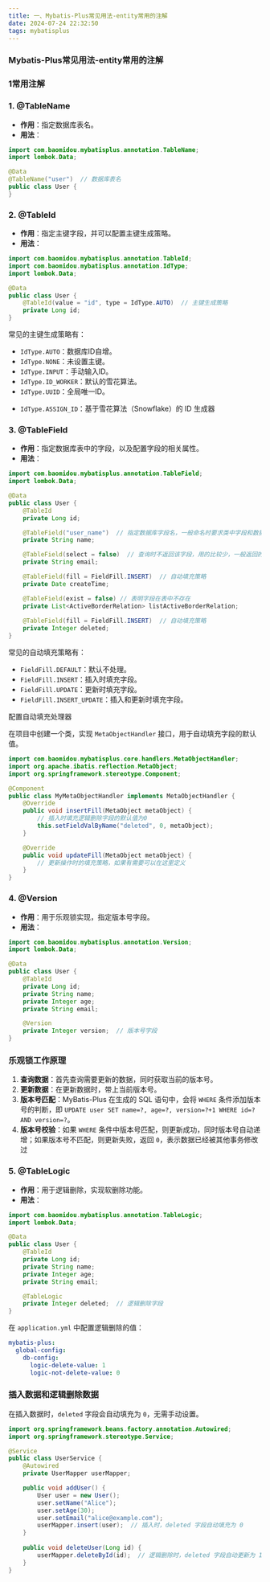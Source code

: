 ```yaml
---
title: 一、Mybatis-Plus常见用法-entity常用的注解
date: 2024-07-24 22:32:50
tags: mybatisplus
---
```

### Mybatis-Plus常见用法-entity常用的注解

### 1常用注解

### 1. @TableName

- **作用**：指定数据库表名。
- **用法**：

```java
import com.baomidou.mybatisplus.annotation.TableName;
import lombok.Data;

@Data
@TableName("user")  // 数据库表名
public class User {
}
```

### 2. @TableId

- **作用**：指定主键字段，并可以配置主键生成策略。
- **用法**：

```java
import com.baomidou.mybatisplus.annotation.TableId;
import com.baomidou.mybatisplus.annotation.IdType;
import lombok.Data;

@Data
public class User {
    @TableId(value = "id", type = IdType.AUTO)  // 主键生成策略
    private Long id;
}
```

常见的主键生成策略有：

- `IdType.AUTO`：数据库ID自增。
- `IdType.NONE`：未设置主键。
- `IdType.INPUT`：手动输入ID。
- `IdType.ID_WORKER`：默认的雪花算法。
- `IdType.UUID`：全局唯一ID。

* `IdType.ASSIGN_ID`：基于雪花算法（Snowflake）的 ID 生成器

### 3. @TableField

- **作用**：指定数据库表中的字段，以及配置字段的相关属性。
- **用法**：

```java
import com.baomidou.mybatisplus.annotation.TableField;
import lombok.Data;

@Data
public class User {
    @TableId
    private Long id;

    @TableField("user_name")  // 指定数据库字段名，一般命名时要求类中字段和数据库同名，如：user_name -> userName
    private String name;

    @TableField(select = false)  // 查询时不返回该字段，用的比较少，一般返回的是null
    private String email;

    @TableField(fill = FieldFill.INSERT)  // 自动填充策略
    private Date createTime;

	@TableField(exist = false) // 表明字段在表中不存在
	private List<ActiveBorderRelation> listActiveBorderRelation;
    
    @TableField(fill = FieldFill.INSERT)  // 自动填充策略
    private Integer deleted;
}
```

常见的自动填充策略有：

- `FieldFill.DEFAULT`：默认不处理。
- `FieldFill.INSERT`：插入时填充字段。
- `FieldFill.UPDATE`：更新时填充字段。
- `FieldFill.INSERT_UPDATE`：插入和更新时填充字段。

配置自动填充处理器

在项目中创建一个类，实现 `MetaObjectHandler` 接口，用于自动填充字段的默认值。

```java
import com.baomidou.mybatisplus.core.handlers.MetaObjectHandler;
import org.apache.ibatis.reflection.MetaObject;
import org.springframework.stereotype.Component;

@Component
public class MyMetaObjectHandler implements MetaObjectHandler {
    @Override
    public void insertFill(MetaObject metaObject) {
        // 插入时填充逻辑删除字段的默认值为0
        this.setFieldValByName("deleted", 0, metaObject);
    }

    @Override
    public void updateFill(MetaObject metaObject) {
        // 更新操作时的填充策略，如果有需要可以在这里定义
    }
}
```

### 4. @Version

- **作用**：用于乐观锁实现，指定版本号字段。
- **用法**：

```java
import com.baomidou.mybatisplus.annotation.Version;
import lombok.Data;

@Data
public class User {
    @TableId
    private Long id;
    private String name;
    private Integer age;
    private String email;

    @Version
    private Integer version;  // 版本号字段
}
```

### 乐观锁工作原理

1. **查询数据**：首先查询需要更新的数据，同时获取当前的版本号。
2. **更新数据**：在更新数据时，带上当前版本号。
3. **版本号匹配**：MyBatis-Plus 在生成的 SQL 语句中，会将 `WHERE` 条件添加版本号的判断，即 `UPDATE user SET name=?, age=?, version=?+1 WHERE id=? AND version=?`。
4. **版本号校验**：如果 `WHERE` 条件中版本号匹配，则更新成功，同时版本号自动递增；如果版本号不匹配，则更新失败，返回 `0`，表示数据已经被其他事务修改过

### 5. @TableLogic

- **作用**：用于逻辑删除，实现软删除功能。
- **用法**：

```java
import com.baomidou.mybatisplus.annotation.TableLogic;
import lombok.Data;

@Data
public class User {
    @TableId
    private Long id;
    private String name;
    private Integer age;
    private String email;

    @TableLogic
    private Integer deleted;  // 逻辑删除字段
}
```

在 `application.yml` 中配置逻辑删除的值：

```yaml
mybatis-plus:
  global-config:
    db-config:
      logic-delete-value: 1
      logic-not-delete-value: 0
```

### 插入数据和逻辑删除数据

在插入数据时，`deleted` 字段会自动填充为 `0`，无需手动设置。

```java
import org.springframework.beans.factory.annotation.Autowired;
import org.springframework.stereotype.Service;

@Service
public class UserService {
    @Autowired
    private UserMapper userMapper;

    public void addUser() {
        User user = new User();
        user.setName("Alice");
        user.setAge(30);
        user.setEmail("alice@example.com");
        userMapper.insert(user);  // 插入时，deleted 字段自动填充为 0
    }
	
    public void deleteUser(Long id) {
        userMapper.deleteById(id);  // 逻辑删除时，deleted 字段自动更新为 1
    }
}
```